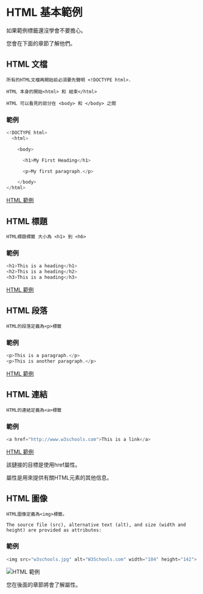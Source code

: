 # HTML 基本範例

如果範例標籤還沒學會不要擔心。

您會在下面的章節了解他們。

## HTML 文檔

```
所有的HTML文檔再開始前必須要先聲明 <!DOCTYPE html>.

HTML 本身的開始<html> 和 結束</html>

HTML 可以看見的部分在 <body> 和 </body> 之間

```

### 範例
``` javascript
<!DOCTYPE html>
  <html>

    <body>

      <h1>My First Heading</h1>

      <p>My first paragraph.</p>

    </body>
</html>
```
[HTML 範例](./example1.html)
## HTML 標題

```
HTML標題標籤 大小為 <h1> 到 <h6>
```

### 範例

``` javascript
<h1>This is a heading</h1>
<h2>This is a heading</h2>
<h3>This is a heading</h3>
```
[HTML 範例](./example2.html)

## HTML 段落

```
HTML的段落定義為<p>標籤
```
### 範例

``` javascript
<p>This is a paragraph.</p>
<p>This is another paragraph.</p>
```
[HTML 範例](./example3.html)
## HTML 連結

```
HTML的連結定義為<a>標籤
```

### 範例

``` javascript
<a href="http://www.w3schools.com">This is a link</a>
```
[HTML 範例](./example4.html)

該鏈接的目標是使用href屬性。

屬性是用來提供有關HTML元素的其他信息。

## HTML 圖像

```
HTML圖像定義為<img>標籤。

The source file (src), alternative text (alt), and size (width and height) are provided as attributes:
```

### 範例

``` javascript
<img src="w3schools.jpg" alt="W3Schools.com" width="104" height="142">
```
![HTML 範例](http://www.w3schools.com/html/w3schools.jpg)

您在後面的章節將會了解屬性。
